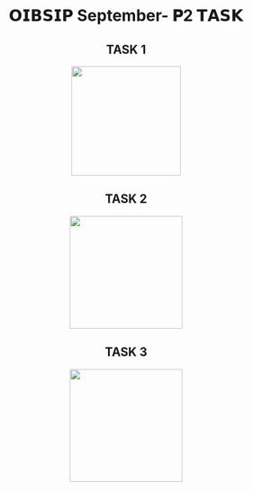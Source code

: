 <h1 align="center">𝗢𝗜𝗕𝗦𝗜𝗣 September- 𝐏2 𝗧𝗔𝗦𝗞</h1>
<h2 align="center">TASK 1</h2>
<div align="center">
  <img height="194" src="https://github.com/moulik10sharma/OIBSIP/assets/92577073/064c2d7b-cc58-496d-b055-849fa02ddaae"/>
</div>
<h2 align="center">TASK 2</h2>
<div align="center">
  <img height="200" src="https://github.com/moulik10sharma/OIBSIP/assets/92577073/a9b26398-1365-43b4-8247-5a98a9c95a9b"/>
</div>
<h2 align="center">TASK 3</h2>
<div align="center">
  <img height="200" src="https://github.com/moulik10sharma/OIBSIP/assets/92577073/6149464d-fa56-4321-83a7-09422931b026"/>
</div>


